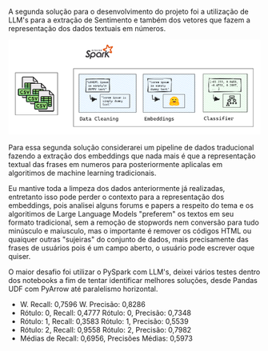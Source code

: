 A segunda solução para o desenvolvimento do projeto foi a utilização de LLM's para a extração de Sentimento e também dos vetores que fazem a representação dos dados textuais em números.

<img src="../img/pipeline_hugging.png">

Para essa segunda solução considerarei um pipeline de dados traducional fazendo a extração dos embeddings que nada mais é que a representação textual das frases em numeros para posteriormente aplicalas em algoritimos de machine learning tradicionais.

Eu mantive toda a limpeza dos dados anteriormente já realizadas, entretanto isso pode perder o contexto para a representação dos embeddings, pois analisei alguns forums e papers a respeito do tema e os algoritimos de Large Language Models "preferem" os textos em seu formato tradicional, sem a remoção de stopwords nem conversão para tudo minúsculo e maíusculo, mas o importante é remover os códigos HTML ou quaiquer outras "sujeiras" do conjunto de dados, mais precisamente das frases de usuários pois é um campo aberto, o usuário pode escrever oque quiser.

O maior desafio foi utilizar o PySpark com LLM's, deixei vários testes dentro dos notebooks a fim de tentar identificar melhores soluções, desde Pandas UDF com PyArrow até paralelismo horizontal.

- W. Recall: 0,7596 W. Precisão: 0,8286
- Rótulo: 0, Recall: 0,4777 Rótulo: 0, Precisão: 0,7348
- Rótulo: 1, Recall: 0,3583 Rótulo: 1, Precisão: 0,5539
- Rótulo: 2, Recall: 0,9558 Rótulo: 2, Precisão: 0,7982
- Médias de Recall: 0,6956, Precisões Médias: 0,5973